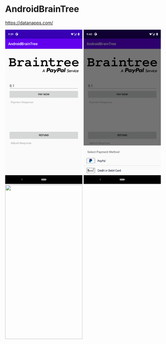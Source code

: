 # AndroidBrainTree
https://datanapps.com/

<img src="https://github.com/datanapps/AndroidBrainTree/blob/master/screens/screen1.png" height="500" width="250"> <img src="https://github.com/datanapps/AndroidBrainTree/blob/master/screens/screen2.png" height="500" width="250"> <img src="https://github.com/datanapps/AndroidBrainTree/blob/master/screens/screen3.png" height="500" width="250">  

